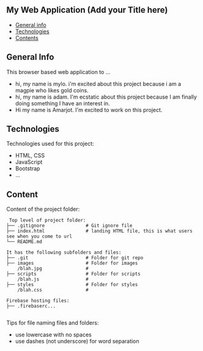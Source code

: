 ## My Web Application (Add your Title here)

* [General info](#general-info)
* [Technologies](#technologies)
* [Contents](#content)

## General Info

This browser based web application to ...
* hi, my name is mylo. i'm excited about this project because i am a magpie who likes gold coins.
* hi, my name is adam. I'm ecstatic about this project because I am finally doing something I have an interest in. 
* Hi my name is Amarjot. I'm excited to work on this project.	
## Technologies
Technologies used for this project:
* HTML, CSS
* JavaScript
* Bootstrap 
* ...
	
## Content
Content of the project folder:

```
 Top level of project folder: 
├── .gitignore               # Git ignore file
├── index.html               # landing HTML file, this is what users see when you come to url
└── README.md

It has the following subfolders and files:
├── .git                     # Folder for git repo
├── images                   # Folder for images
    /blah.jpg                # 
├── scripts                  # Folder for scripts
    /blah.js                 # 
├── styles                   # Folder for styles
    /blah.css                # 

Firebase hosting files: 
├── .firebaserc...


```

Tips for file naming files and folders:
* use lowercase with no spaces
* use dashes (not underscore) for word separation

